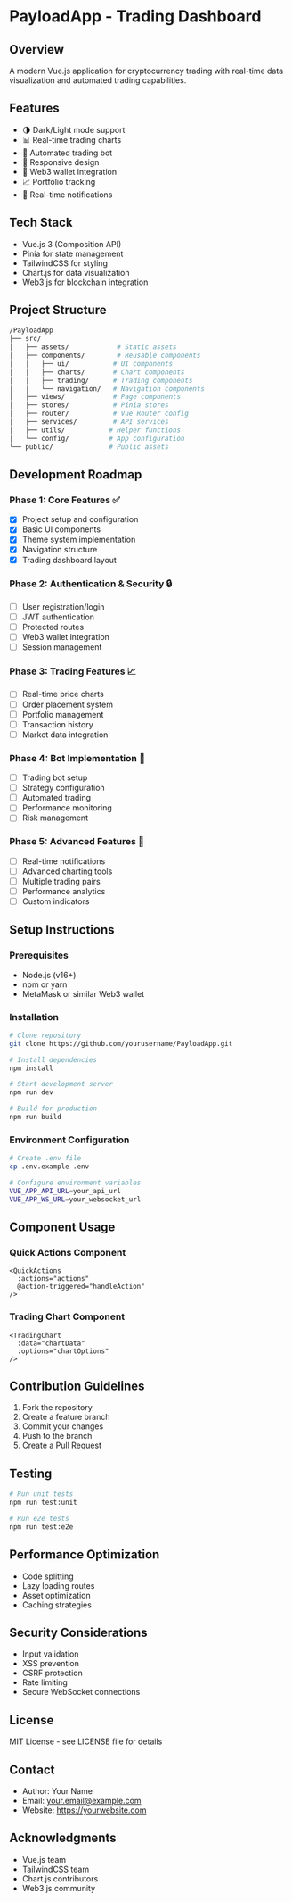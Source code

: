 # PayloadApp - Trading Dashboard

## Overview
A modern Vue.js application for cryptocurrency trading with real-time data visualization and automated trading capabilities.

## Features
- 🌗 Dark/Light mode support
- 📊 Real-time trading charts
- 🤖 Automated trading bot
- 📱 Responsive design
- 🔐 Web3 wallet integration
- 📈 Portfolio tracking
- 🔔 Real-time notifications

## Tech Stack
- Vue.js 3 (Composition API)
- Pinia for state management
- TailwindCSS for styling
- Chart.js for data visualization
- Web3.js for blockchain integration

## Project Structure
```bash
/PayloadApp
├── src/
│   ├── assets/            # Static assets
│   ├── components/        # Reusable components
│   │   ├── ui/           # UI components
│   │   ├── charts/       # Chart components
│   │   ├── trading/      # Trading components
│   │   └── navigation/   # Navigation components
│   ├── views/            # Page components
│   ├── stores/           # Pinia stores
│   ├── router/           # Vue Router config
│   ├── services/         # API services
│   ├── utils/           # Helper functions
│   └── config/          # App configuration
└── public/              # Public assets
```

## Development Roadmap

### Phase 1: Core Features ✅
- [x] Project setup and configuration
- [x] Basic UI components
- [x] Theme system implementation
- [x] Navigation structure
- [x] Trading dashboard layout

### Phase 2: Authentication & Security 🔒
- [ ] User registration/login
- [ ] JWT authentication
- [ ] Protected routes
- [ ] Web3 wallet integration
- [ ] Session management

### Phase 3: Trading Features 📈
- [ ] Real-time price charts
- [ ] Order placement system
- [ ] Portfolio management
- [ ] Transaction history
- [ ] Market data integration

### Phase 4: Bot Implementation 🤖
- [ ] Trading bot setup
- [ ] Strategy configuration
- [ ] Automated trading
- [ ] Performance monitoring
- [ ] Risk management

### Phase 5: Advanced Features 🚀
- [ ] Real-time notifications
- [ ] Advanced charting tools
- [ ] Multiple trading pairs
- [ ] Performance analytics
- [ ] Custom indicators

## Setup Instructions

### Prerequisites
- Node.js (v16+)
- npm or yarn
- MetaMask or similar Web3 wallet

### Installation
```bash
# Clone repository
git clone https://github.com/yourusername/PayloadApp.git

# Install dependencies
npm install

# Start development server
npm run dev

# Build for production
npm run build
```

### Environment Configuration
```bash
# Create .env file
cp .env.example .env

# Configure environment variables
VUE_APP_API_URL=your_api_url
VUE_APP_WS_URL=your_websocket_url
```

## Component Usage

### Quick Actions Component
```vue
<QuickActions 
  :actions="actions"
  @action-triggered="handleAction"
/>
```

### Trading Chart Component
```vue
<TradingChart 
  :data="chartData"
  :options="chartOptions"
/>
```

## Contribution Guidelines
1. Fork the repository
2. Create a feature branch
3. Commit your changes
4. Push to the branch
5. Create a Pull Request

## Testing
```bash
# Run unit tests
npm run test:unit

# Run e2e tests
npm run test:e2e
```

## Performance Optimization
- Code splitting
- Lazy loading routes
- Asset optimization
- Caching strategies

## Security Considerations
- Input validation
- XSS prevention
- CSRF protection
- Rate limiting
- Secure WebSocket connections

## License
MIT License - see LICENSE file for details

## Contact
- Author: Your Name
- Email: your.email@example.com
- Website: https://yourwebsite.com

## Acknowledgments
- Vue.js team
- TailwindCSS team
- Chart.js contributors
- Web3.js community